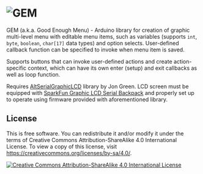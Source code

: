 ![GEM](http://spirik.ru/downloads/misc/gem/gem-logo.svg)
===========

GEM (a.k.a. Good Enough Menu) - Arduino library for creation of graphic multi-level menu with editable menu items, such as variables (supports `int`, `byte`, `boolean`, `char[17]` data types) and option selects. User-defined callback function can be specified to invoke when menu item is saved.
  
Supports buttons that can invoke user-defined actions and create action-specific context, which can have its own enter (setup) and exit callbacks as well as loop function.

Requires [AltSerialGraphicLCD](http://www.jasspa.com/serialGLCD.html) library by Jon Green. LCD screen must be equipped with [SparkFun Graphic LCD Serial Backpack](https://www.sparkfun.com/products/9352) and properly set up to operate using firmware provided with aforementioned library.

License
-----------
This is free software. You can redistribute it and/or modify it under the terms of Creative Commons Attribution-ShareAlike 4.0 International License. To view a copy of this license, visit https://creativecommons.org/licenses/by-sa/4.0/.

[![Creative Commons Attribution-ShareAlike 4.0 International License](http://mirrors.creativecommons.org/presskit/buttons/88x31/svg/by-sa.svg)](https://creativecommons.org/licenses/by-sa/4.0/)